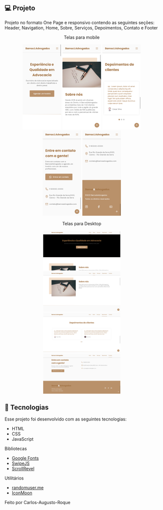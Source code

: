 ## 💻 Projeto

Projeto no formato One Page e responsivo contendo as seguintes seções: Header, Navigation, Home, Sobre, Serviços, Depoimentos, Contato e Footer
<br/>
<p align="center">
  Telas para mobile
</p>
<p align="center">
  <img alt="OriginSix" src="./printScreen/mobile-home.png" width="25%">
  <img alt="OriginSix" src="./printScreen/mobile-abbout.png" width="25%">
  <img alt="OriginSix" src="./printScreen/mobile-testimonials.png" width="25%">
  <img alt="OriginSix" src="./printScreen/mobile-contact.png" width="25%">
  <img alt="OriginSix" src="./printScreen/mobile-footer.png" width="25%">
</p>

<p align="center">
  Telas para Desktop
</p>
<p align="center">
  <img alt="OriginSix" src="./printScreen/desktop-home.png" width="50%">
  <img alt="OriginSix" src="./printScreen/desktop-abbout.png" width="50%">
  <img alt="OriginSix" src="./printScreen/desktop-testimonials.png" width="50%">
  <img alt="OriginSix" src="./printScreen/desktop-contact.png" width="50%">
</p>

## 🚀 Tecnologias

Esse projeto foi desenvolvido com as seguintes tecnologias:

- HTML
- CSS
- JavaScript

Bibliotecas

- [Google Fonts](https://fonts.google.com/)
- [SwipeJS](https://github.com/nolimits4web/Swiper)
- [ScrollRevel](https://scrollrevealjs.org)

Utilitários

- [randomuser.me](https://randomuser.me/photos)
- [IconMoon](https://icomoon.io/app/#/select)



Feito por Carlos-Augusto-Roque
